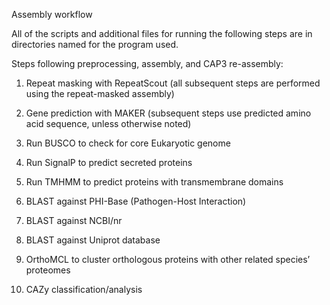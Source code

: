 Assembly workflow

All of the scripts and additional files for running the following steps are in directories named for the program used.

Steps following preprocessing, assembly, and CAP3 re-assembly:

1.	Repeat masking with RepeatScout (all subsequent steps are performed using the repeat-masked assembly)

2.	Gene prediction with MAKER (subsequent steps use predicted amino acid sequence, unless otherwise noted)

3.	Run BUSCO to check for core Eukaryotic genome

4.	Run SignalP to predict secreted proteins

5.	Run TMHMM to predict proteins with transmembrane domains

6.	BLAST against PHI-Base (Pathogen-Host Interaction)

7.	BLAST against NCBI/nr

8.	BLAST against Uniprot database

9.	OrthoMCL to cluster orthologous proteins with other related species’ proteomes

10. CAZy classification/analysis
